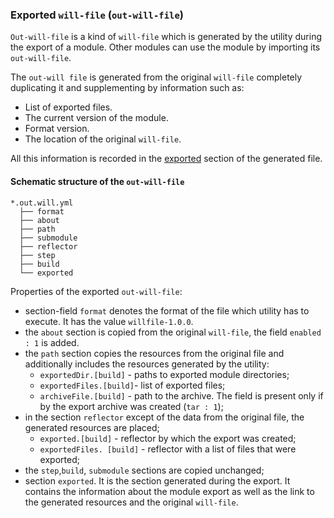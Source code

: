 ### Exported <code>will-file</code> (<code>out-will-file</code>)

  <code>Out-will-file</code> is a kind of <code>will-file</code> which is generated by the utility during the export of a module. Other modules can use the module by importing its <code>out-will-file</code>.

  The `out-will file` is generated from the original `will-file` completely duplicating it and supplementing by information such as:

  - List of exported files.
  - The current version of the module.
  - Format version.
  - The location of the original `will-file`.

  All this information is recorded in the [exported](SectionExported.md) section of the generated file.


  #### Schematic structure of the `out-will-file`  

  ```
  *.out.will.yml
    ├── format
    ├── about
    ├── path
    ├── submodule
    ├── reflector
    ├── step
    ├── build
    └── exported

  ```

  Properties of the exported `out-will-file`:
  - section-field `format` denotes the format of the file which utility has to execute. It has the value `willfile-1.0.0`.
  - the `about` section is copied from the original `will-file`, the field  `enabled : 1` is added.
  - the `path` section copies the resources from the original file and additionally includes the resources generated by the utility:
    -  `exportedDir.[build]` - paths to exported module directories;  
    - `exportedFiles.[build]`- list of exported files;
    - `archiveFile.[build]` -  path to the archive. The field is present only if by the export archive was created  (`tar : 1`);
  - in the section `reflector` except of the data from the original file, the generated resources are placed;
    - `exported.[build]` - reflector by which the export was created;
    - `exportedFiles. [build]` - reflector with a list of files that were exported;
  - the  `step`,`build`, `submodule` sections are copied unchanged;
  - section `exported`. It is the section generated during the export. It contains the information about the module export as well as the link to the generated resources and the original `will-file`.
